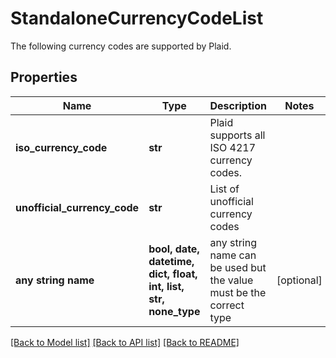# StandaloneCurrencyCodeList

The following currency codes are supported by Plaid.

## Properties
Name | Type | Description | Notes
------------ | ------------- | ------------- | -------------
**iso_currency_code** | **str** | Plaid supports all ISO 4217 currency codes. | 
**unofficial_currency_code** | **str** | List of unofficial currency codes | 
**any string name** | **bool, date, datetime, dict, float, int, list, str, none_type** | any string name can be used but the value must be the correct type | [optional]

[[Back to Model list]](../README.md#documentation-for-models) [[Back to API list]](../README.md#documentation-for-api-endpoints) [[Back to README]](../README.md)


